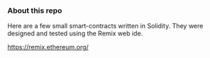 ### About this repo

Here are a few small smart-contracts written in Solidity.  They were designed and tested using the Remix web ide.

https://remix.ethereum.org/
